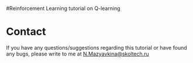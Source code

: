 #Reinforcement Learning tutorial on Q-learning

# Contact 
If you have any questions/suggestions regarding this tutorial or have found any bugs, please write to me at N.Mazyavkina@skoltech.ru 

